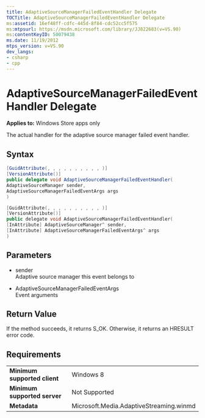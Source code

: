```yaml
---
title: AdaptiveSourceManagerFailedEventHandler Delegate
TOCTitle: AdaptiveSourceManagerFailedEventHandler Delegate
ms:assetid: 16ef48ff-cdfc-445d-8f84-cdc52cc5f575
ms:mtpsurl: https://msdn.microsoft.com/library/JJ822683(v=VS.90)
ms:contentKeyID: 50079438
ms.date: 11/19/2012
mtps_version: v=VS.90
dev_langs:
- csharp
- cpp
---
```


# AdaptiveSourceManagerFailedEventHandler Delegate

**Applies to:** Windows Store apps only

The actual handler for the adaptive source manager failed event handler.

## Syntax

```csharp
[GuidAttribute(, , , , , , , , , , )]
[VersionAttribute()]
public delegate void AdaptiveSourceManagerFailedEventHandler(
AdaptiveSourceManager sender,
AdaptiveSourceManagerFailedEventArgs args
)
```

```cpp
[GuidAttribute(, , , , , , , , , , )]
[VersionAttribute()]
public delegate void AdaptiveSourceManagerFailedEventHandler(
[InAttribute] AdaptiveSourceManager^ sender, 
[InAttribute] AdaptiveSourceManagerFailedEventArgs^ args
)
```

## Parameters

  - sender  
    Adaptive source manager this event belongs to

  - AdaptiveSourceManagerFailedEventArgs  
    Event arguments

## Return Value

If the method succeeds, it returns S\_OK. Otherwise, it returns an HRESULT error code.

## Requirements

|||
|--- |--- |
|**Minimum supported client**|Windows 8|
|**Minimum supported server**|Not Supported|
|**Metadata**|Microsoft.Media.AdaptiveStreaming.winmd|

